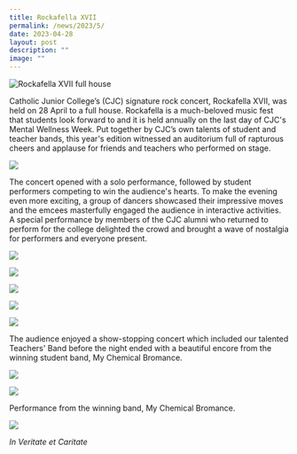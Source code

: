 ```yaml
---
title: Rockafella XVII
permalink: /news/2023/5/
date: 2023-04-28
layout: post
description: ""
image: ""
---
```

![Rockafella XVII full house](/images/rockafella%20xvii%2028%20apr%20h%20website.jpg)

Catholic Junior College’s (CJC) signature rock concert, Rockafella XVII, was held on 28 April to a full house. Rockafella is a much-beloved music fest that students look forward to and it is held annually on the last day of CJC's Mental Wellness Week. Put together by CJC’s own talents of student and teacher bands, this year's edition witnessed an auditorium full of rapturous cheers and applause for friends and teachers who performed on stage.

![](/images/rockafella%20xvii%2028%20apr%20c%20website.jpg)

The concert opened with a solo performance, followed by student performers competing to win the audience's hearts. To make the evening even more exciting, a group of dancers showcased their impressive moves and the emcees masterfully engaged the audience in interactive activities. A special performance by members of the CJC alumni who returned to perform for the college delighted the crowd and brought a wave of nostalgia for performers and everyone present.

![](/images/rockafella%20xvii%2028%20apr%20e%20website.jpg)

![](/images/rockafella%20xvii%2028%20apr%20dance%20website.jpg)

![](/images/rockafella%20xvii%2028%20apr%20emcees%20website.jpg)

![](/images/rockafella%20xvii%2028%20apr%20alumni%20a%20website.jpg)

![](/images/rockafella%20xvii%2028%20apr%20j%20website.jpg)

The audience enjoyed a show-stopping concert which included our talented Teachers' Band before the night ended with a beautiful encore from the winning student band, My Chemical Bromance.

![](/images/rockafella%20xvii%2028%20apr%20teachers%20band%20c%20website.jpg)

![](/images/rockafella%20xvii%2028%20apr%20winning%20band%20a%20website.jpg)

Performance from the winning band, My Chemical Bromance.

![](/images/rockafella%20xvii%2028%20apr%20winning%20band%20c%20website.JPG)

_In Veritate et Caritate_